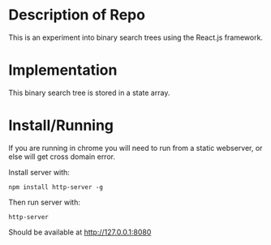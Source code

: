 # Description of Repo

This is an experiment into binary search trees using the React.js framework.


# Implementation

This binary search tree is stored in a state array.


# Install/Running

If you are running in chrome you will need to run from a static webserver, or else will get cross domain error.


Install server with:

    npm install http-server -g


Then run server with:

    http-server


Should be available at  http://127.0.0.1:8080

